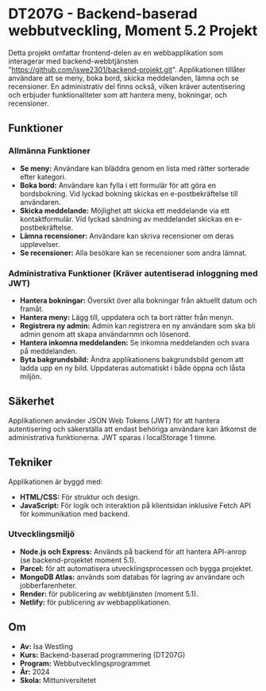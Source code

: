 # DT207G - Backend-baserad webbutveckling, Moment 5.2 Projekt
Detta projekt omfattar frontend-delen av en webbapplikation som interagerar med backend-webbtjänsten "https://github.com/iswe2301/backend-projekt.git". Applikationen tillåter användare att se meny, boka bord, skicka meddelanden, lämna och se recensioner. En administrativ del finns också, vilken kräver autentisering och erbjuder funktionaliteter som att hantera meny, bokningar, och recensioner.

## Funktioner
### Allmänna Funktioner
- **Se meny:** Användare kan bläddra genom en lista med rätter sorterade efter kategori.
- **Boka bord:** Användare kan fylla i ett formulär för att göra en bordsbokning. Vid lyckad bokning skickas en e-postbekräftelse till användaren.
- **Skicka meddelande:** Möjlighet att skicka ett meddelande via ett kontaktformulär. Vid lyckad sändning av meddelandet skickas en e-postbekräftelse.
- **Lämna recensioner:** Användare kan skriva recensioner om deras upplevelser.
- **Se recensioner:** Alla besökare kan se recensioner som andra lämnat.

### Administrativa Funktioner (Kräver autentiserad inloggning med JWT)
- **Hantera bokningar:** Översikt över alla bokningar från aktuellt datum och framåt.
- **Hantera meny:** Lägg till, uppdatera och ta bort rätter från menyn.
- **Registrera ny admin:** Admin kan registrera en ny användare som ska bli admin genom att skapa användarnmn och lösenord.
- **Hantera inkomna meddelanden:** Se inkomna meddelanden och svara på meddelanden.
- **Byta bakgrundsbild:** Ändra applikationens bakgrundsbild genom att ladda upp en ny bild. Uppdateras automatiskt i både öppna och låsta miljön.

## Säkerhet
Applikationen använder JSON Web Tokens (JWT) för att hantera autentisering och säkerställa att endast behöriga användare kan åtkomst de administrativa funktionerna. JWT sparas i localStorage 1 timme.

## Tekniker
Applikationen är byggd med:
- **HTML/CSS:** För struktur och design.
- **JavaScript:** För logik och interaktion på klientsidan inklusive Fetch API för kommunikation med backend.

### Utvecklingsmiljö
* **Node.js och Express:** Används på backend för att hantera API-anrop (se backend-projektet moment 5.1).
* **Parcel:** för att automatisera utvecklingsprocessen och bygga projektet.
* **MongoDB Atlas:** används som databas för lagring av användare och jobberfarenheter.
* **Render:** för publicering av webbtjänsten (moment 5.1).
* **Netlify:** för publicering av webbapplikationen.

## Om
* **Av:** Isa Westling
* **Kurs:** Backend-baserad programmering (DT207G)
* **Program:** Webbutvecklingsprogrammet
* **År:** 2024
* **Skola:** Mittuniversitetet
